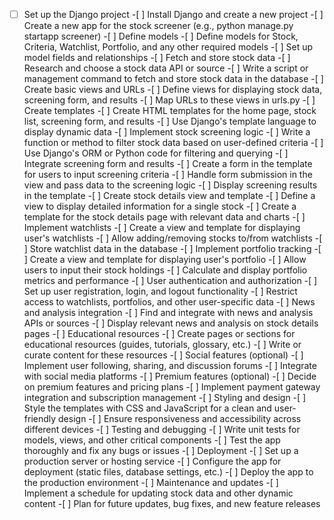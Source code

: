 -[ ] Set up the Django project -[ ] Install Django and create a new project -[ ] Create a new app for the stock screener (e.g., python manage.py startapp screener) -[ ] Define models -[ ] Define models for Stock, Criteria, Watchlist, Portfolio, and any other required models -[ ] Set up model fields and relationships -[ ] Fetch and store stock data -[ ] Research and choose a stock data API or source -[ ] Write a script or management command to fetch and store stock data in the database -[ ] Create basic views and URLs -[ ] Define views for displaying stock data, screening form, and results -[ ] Map URLs to these views in urls.py -[ ] Create templates -[ ] Create HTML templates for the home page, stock list, screening form, and results -[ ] Use Django's template language to display dynamic data -[ ] Implement stock screening logic -[ ] Write a function or method to filter stock data based on user-defined criteria -[ ] Use Django's ORM or Python code for filtering and querying -[ ] Integrate screening form and results -[ ] Create a form in the template for users to input screening criteria -[ ] Handle form submission in the view and pass data to the screening logic -[ ] Display screening results in the template -[ ] Create stock details view and template -[ ] Define a view to display detailed information for a single stock -[ ] Create a template for the stock details page with relevant data and charts -[ ] Implement watchlists -[ ] Create a view and template for displaying user's watchlists -[ ] Allow adding/removing stocks to/from watchlists -[ ] Store watchlist data in the database -[ ] Implement portfolio tracking -[ ] Create a view and template for displaying user's portfolio -[ ] Allow users to input their stock holdings -[ ] Calculate and display portfolio metrics and performance -[ ] User authentication and authorization -[ ] Set up user registration, login, and logout functionality -[ ] Restrict access to watchlists, portfolios, and other user-specific data -[ ] News and analysis integration -[ ] Find and integrate with news and analysis APIs or sources -[ ] Display relevant news and analysis on stock details pages -[ ] Educational resources -[ ] Create pages or sections for educational resources (guides, tutorials, glossary, etc.) -[ ] Write or curate content for these resources -[ ] Social features (optional) -[ ] Implement user following, sharing, and discussion forums -[ ] Integrate with social media platforms -[ ] Premium features (optional) -[ ] Decide on premium features and pricing plans -[ ] Implement payment gateway integration and subscription management -[ ] Styling and design -[ ] Style the templates with CSS and JavaScript for a clean and user-friendly design -[ ] Ensure responsiveness and accessibility across different devices -[ ] Testing and debugging -[ ] Write unit tests for models, views, and other critical components -[ ] Test the app thoroughly and fix any bugs or issues -[ ] Deployment -[ ] Set up a production server or hosting service -[ ] Configure the app for deployment (static files, database settings, etc.) -[ ] Deploy the app to the production environment -[ ] Maintenance and updates -[ ] Implement a schedule for updating stock data and other dynamic content -[ ] Plan for future updates, bug fixes, and new feature releases
